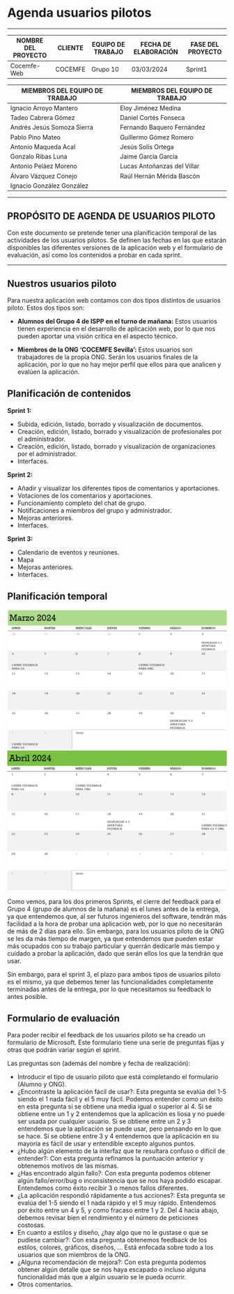 # Agenda usuarios pilotos
****
| NOMBRE DEL PROYECTO | CLIENTE  | EQUIPO DE TRABAJO | FECHA DE ELABORACIÓN | FASE DEL PROYECTO |
|---------------------|----------|-------------------|----------------------|-------------------|
| Cocemfe-Web         | COCEMFE  | Grupo 10          | 03/03/2024           | Sprint1           |


| MIEMBROS DEL EQUIPO DE TRABAJO | MIEMBROS DEL EQUIPO DE TRABAJO |
|--------------------------------|--------------------------------|
| Ignacio Arroyo Mantero         | Eloy Jiménez Medina            |
| Tadeo Cabrera Gómez            | Daniel Cortés Fonseca          |
| Andrés Jesús Somoza Sierra     | Fernando Baquero Fernández     |
| Pablo Pino Mateo               | Guillermo Gómez Romero         |
| Antonio Maqueda Acal           | Jesús Solís Ortega             |
| Gonzalo Ribas Luna             | Jaime García García            |
| Antonio Peláez Moreno          | Lucas Antoñanzas del Villar    |
| Álvaro Vázquez Conejo          | Raúl Hernán Mérida Bascón      |
| Ignacio González González      |                                |

****

## PROPÓSITO DE AGENDA DE USUARIOS PILOTO

Con este documento se pretende tener una planificación temporal de las actividades de los usuarios pilotos. Se definen las fechas en las que estarán disponibles las diferentes versiones de la aplicación web y el formulario de evaluación, así como los contenidos a probar en cada sprint.

****

## Nuestros usuarios piloto

Para nuestra aplicación web contamos con dos tipos distintos de usuarios piloto. Estos dos tipos son:

- **Alumnos del Grupo 4 de ISPP en el turno de mañana:** Estos usuarios tienen experiencia en el desarrollo de aplicación web, por lo que nos pueden aportar una visión crítica en el aspecto técnico.

- **Miembros de la ONG ‘COCEMFE Sevilla’:** Estos usuarios son trabajadores de la propia ONG. Serán los usuarios finales de la aplicación, por lo que no hay mejor perfil que ellos para que analicen y evalúen la aplicación.

## Planificación de contenidos

**Sprint 1:**
- Subida, edición, listado, borrado y visualización de documentos.
- Creación, edición, listado, borrado y visualización de profesionales por el administrador.
- Creación, edición, listado, borrado y visualización de organizaciones por el administrador.
- Interfaces.

**Sprint 2:**
- Añadir y visualizar los diferentes tipos de comentarios y aportaciones.
- Votaciones de los comentarios y aportaciones.
- Funcionamiento completo del chat de grupo.
- Notificaciones a miembros del grupo y administrador.
- Mejoras anteriores.
- Interfaces.

**Sprint 3:**
- Calendario de eventos y reuniones.
- Mapa
- Mejoras anteriores.
- Interfaces.

## Planificación temporal

![Planificación para Marzo](images/usuarios_pilotos_1.png)
![Planificación para Abril](images/usuarios_pilotos_2.png)


Como vemos, para los dos primeros Sprints, el cierre del feedback para el Grupo 4 (grupo de alumnos de la mañana) es el lunes antes de la entrega, ya que entendemos que, al ser futuros ingenieros del software, tendrán más facilidad a la hora de probar una aplicación web, por lo que no necesitarán de más de 2 días para ello. Sin embargo, para los usuarios piloto de la ONG se les da más tiempo de margen, ya que entendemos que pueden estar más ocupados con su trabajo particular y querrán dedicarle más tiempo y cuidado a probar la aplicación, dado que serán ellos los que la tendrán que usar.

Sin embargo, para el sprint 3, el plazo para ambos tipos de usuarios piloto es el mismo, ya que debemos tener las funcionalidades completamente terminadas antes de la entrega, por lo que necesitamos su feedback lo antes posible.

## Formulario de evaluación

Para poder recibir el feedback de los usuarios piloto se ha creado un formulario de Microsoft. Este formulario tiene una serie de preguntas fijas y otras que podrán variar según el sprint.

Las preguntas son (además del nombre y fecha de realización):

- Introducir el tipo de usuario piloto que está completando el formulario (Alumno y ONG).
- ¿Encontraste la aplicación fácil de usar?: Esta pregunta se evalúa del 1-5 siendo el 1 nada fácil y el 5 muy fácil. Podemos entender como un éxito en esta pregunta si se obtiene una media igual o superior al 4. Si se obtiene entre un 1 y 2 entendemos que la aplicación es liosa y no puede ser usada por cualquier usuario. Si se obtiene entre un 2 y 3 entendemos que la aplicación se puede usar, pero pensando en lo que se hace. Si se obtiene entre 3 y 4 entendemos que la aplicación en su mayoría es fácil de usar y entendible excepto algunos puntos.
- ¿Hubo algún elemento de la interfaz que te resultara confuso o difícil de entender?: Con esta pregunta refinamos la puntuación anterior y obtenemos motivos de las mismas.
- ¿Has encontrado algún fallo?: Con esta pregunta podemos obtener algún fallo/error/bug o inconsistencia que se nos haya podido escapar. Entendemos como éxito recibir 3 o menos fallos diferentes.
- ¿La aplicación respondió rápidamente a tus acciones?: Esta pregunta se evalúa del 1-5 siendo el 1 nada rápido y el 5 muy rápido. Entendemos por éxito entre un 4 y 5, y como fracaso entre 1 y 2. Del 4 hacia abajo, debemos revisar bien el rendimiento y el número de peticiones costosas.
- En cuanto a estilos y diseño, ¿hay algo que no le gustase o que se pudiese cambiar?: Con esta pregunta obtenemos feedback de los estilos, colores, gráficos, diseños, … Está enfocada sobre todo a los usuarios que son miembros de la ONG.
- ¿Alguna recomendación de mejora?: Con esta pregunta podemos obtener algún detalle que se nos haya escapado o incluso alguna funcionalidad más que a algún usuario se le pueda ocurrir.
- Otros comentarios.





